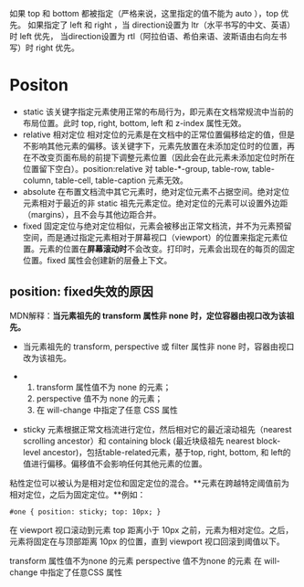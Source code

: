 如果 top 和 bottom 都被指定（严格来说，这里指定的值不能为 auto ），top 优先。
如果指定了 left 和 right ，当 direction设置为 ltr（水平书写的中文、英语）时 left 优先， 当direction设置为 rtl（阿拉伯语、希伯来语、波斯语由右向左书写）时 right 优先。

# Positon
- static
该关键字指定元素使用正常的布局行为，即元素在文档常规流中当前的布局位置。此时 top, right, bottom, left 和 z-index 属性无效。
- relative 相对定位
相对定位的元素是在文档中的正常位置偏移给定的值，但是不影响其他元素的偏移。该关键字下，元素先放置在未添加定位时的位置，再在不改变页面布局的前提下调整元素位置（因此会在此元素未添加定位时所在位置留下空白）。position:relative 对 table-*-group, table-row, table-column, table-cell, table-caption 元素无效。
- absolute
在布置文档流中其它元素时，绝对定位元素不占据空间。绝对定位元素相对于最近的非 static 祖先元素定位。绝对定位的元素可以设置外边距（margins），且不会与其他边距合并。
- fixed
固定定位与绝对定位相似，元素会被移出正常文档流，并不为元素预留空间，而是通过指定元素相对于屏幕视口（viewport）的位置来指定元素位置。元素的位置在**屏幕滚动时**不会改变。打印时，元素会出现在的每页的固定位置。fixed 属性会创建新的层叠上下文。
## position: fixed失效的原因
MDN解释：**当元素祖先的 transform 属性非 none 时，定位容器由视口改为该祖先。**
- 当元素祖先的 transform, perspective 或 filter 属性非 none 时，容器由视口改为该祖先。
- 1. transform 属性值不为 none 的元素；
    2. perspective 值不为 none 的元素；
    3. 在 will-change 中指定了任意 CSS 属性

- sticky
元素根据正常文档流进行定位，然后相对它的最近滚动祖先（nearest scrolling ancestor）和 containing block (最近块级祖先 nearest block-level ancestor)，包括table-related元素，基于top, right, bottom, 和 left的值进行偏移。偏移值不会影响任何其他元素的位置。

粘性定位可以被认为是相对定位和固定定位的混合。**元素在跨越特定阈值前为相对定位，之后为固定定位。**例如：
```
#one { position: sticky; top: 10px; }
```
在 viewport 视口滚动到元素 top 距离小于 10px 之前，元素为相对定位。之后，元素将固定在与顶部距离 10px 的位置，直到 viewport 视口回滚到阈值以下。

transform 属性值不为none 的元素 perspective 值不为none 的元素 在 will-change 中指定了任意CSS 属性